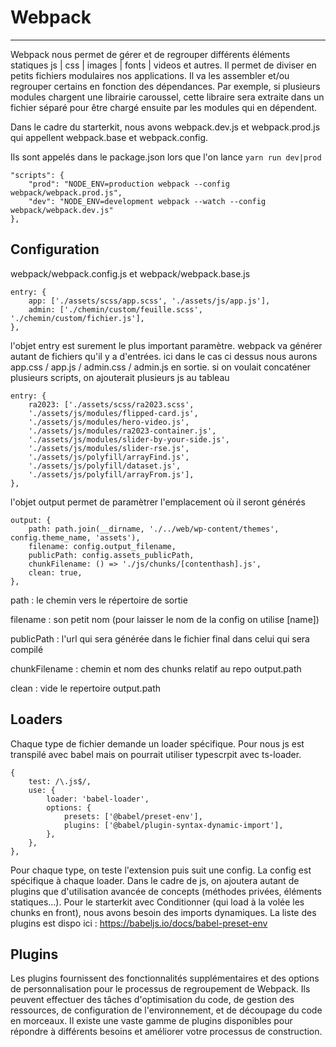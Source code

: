 # Webpack

****

Webpack nous permet de gérer et de regrouper différents éléments statiques js | css | images | fonts | videos et autres. Il permet de diviser en petits fichiers modulaires nos applications. Il va les assembler et/ou regrouper certains en fonction des dépendances. Par exemple, si plusieurs modules chargent une librairie caroussel, cette libraire sera extraite dans un fichier séparé pour être chargé ensuite par les modules qui en dépendent.

Dans le cadre du starterkit, nous avons webpack.dev.js et webpack.prod.js qui appellent webpack.base et webpack.config.

Ils sont appelés dans le package.json lors que l'on lance `yarn run dev|prod`
```
"scripts": {
    "prod": "NODE_ENV=production webpack --config webpack/webpack.prod.js",
    "dev": "NODE_ENV=development webpack --watch --config webpack/webpack.dev.js"
},
```

## Configuration

webpack/webpack.config.js et webpack/webpack.base.js

```
entry: {
    app: ['./assets/scss/app.scss', './assets/js/app.js'],
    admin: ['./chemin/custom/feuille.scss', './chemin/custom/fichier.js'],
},
```

l'objet entry est surement le plus important paramètre. webpack va générer autant de fichiers qu'il y a d'entrées. ici dans le cas ci dessus nous aurons app.css / app.js / admin.css / admin.js en sortie.
si on voulait concaténer plusieurs scripts, on ajouterait plusieurs js au tableau
```
entry: {
    ra2023: ['./assets/scss/ra2023.scss',
    './assets/js/modules/flipped-card.js',
    './assets/js/modules/hero-video.js',
    './assets/js/modules/ra2023-container.js',
    './assets/js/modules/slider-by-your-side.js',
    './assets/js/modules/slider-rse.js',
    './assets/js/polyfill/arrayFind.js',
    './assets/js/polyfill/dataset.js',
    './assets/js/polyfill/arrayFrom.js'],
},
```
l'objet output permet de paramètrer l'emplacement où il seront générés

```
output: {
    path: path.join(__dirname, './../web/wp-content/themes', config.theme_name, 'assets'),
    filename: config.output_filename,
    publicPath: config.assets_publicPath,
    chunkFilename: () => './js/chunks/[contenthash].js',
    clean: true, 
},
```

path : le chemin vers le répertoire de sortie

filename : son petit nom (pour laisser le nom de la config on utilise [name])

publicPath : l'url qui sera générée dans le fichier final dans celui qui sera compilé

chunkFilename : chemin et nom des chunks relatif au repo output.path

clean : vide le repertoire output.path


## Loaders

Chaque type de fichier demande un loader spécifique.
Pour nous js est transpilé avec babel mais on pourrait utiliser typescrpit avec ts-loader.

```
{
    test: /\.js$/,
    use: {
        loader: 'babel-loader',
        options: {
            presets: ['@babel/preset-env'],
            plugins: ['@babel/plugin-syntax-dynamic-import'],
        },
    },
},
```

Pour chaque type, on teste l'extension puis suit une config.
La config est spécifique à chaque loader.
Dans le cadre de js, on ajoutera autant de plugins que d'utilisation avancée de concepts (méthodes privées, éléments statiques...). Pour le starterkit avec Conditionner (qui load à la volée les chunks en front), nous avons besoin des imports dynamiques.
La liste des plugins est dispo ici : https://babeljs.io/docs/babel-preset-env


## Plugins

Les plugins fournissent des fonctionnalités supplémentaires et des options de personnalisation pour le processus de regroupement de Webpack. Ils peuvent effectuer des tâches d'optimisation du code, de gestion des ressources, de configuration de l'environnement, et de découpage du code en morceaux. Il existe une vaste gamme de plugins disponibles pour répondre à différents besoins et améliorer votre processus de construction.








